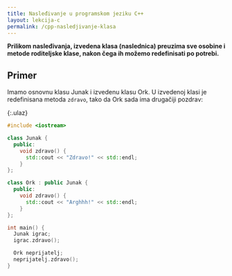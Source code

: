 ```yaml
---
title: Nasleđivanje u programskom jeziku C++
layout: lekcija-c
permalink: /cpp-nasledjivanje-klasa
---
```


**Prilikom nasleđivanja, izvedena klasa (naslednica) preuzima sve osobine i metode roditeljske klase, nakon čega ih možemo redefinisati po potrebi.**

## Primer

Imamo osnovnu klasu Junak i izvedenu klasu Ork. U izvedenoj klasi je redefinisana metoda `zdravo`, tako da Ork sada ima drugačiji pozdrav:

{:.ulaz}
```cpp
#include <iostream>

class Junak {
  public:
    void zdravo() {
      std::cout << "Zdravo!" << std::endl;
    }
};

class Ork : public Junak {
  public:
    void zdravo() {
      std::cout << "Arghhh!" << std::endl;
    }
};

int main() {
  Junak igrac;
  igrac.zdravo();

  Ork neprijatelj;
  neprijatelj.zdravo();
}
```